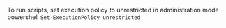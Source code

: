 
To run scripts, set execution policy to unrestricted in administration mode powershell
`Set-ExecutionPolicy unrestricted`
